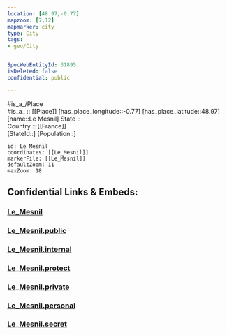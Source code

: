 ```yaml
---
location: [48.97,-0.77] 
mapzoom: [7,12] 
mapmarker: city 
type: City
tags:
- geo/City


SpocWebEntityId: 31895
isDeleted: false
confidential: public

---
```

#is_a_/Place  
#is_a_ :: [[Place]] 
[has_place_longitude::-0.77] 
[has_place_latitude::48.97] 
[name::Le Mesnil] 
State ::  
Country :: [[France]]  
[StateId::] 
[Population::] 



```leaflet
id: Le Mesnil
coordinates: [[Le_Mesnil]] 
markerFile: [[Le_Mesnil]] 
defaultZoom: 11 
maxZoom: 18
```


## Confidential Links & Embeds: 

### [Le_Mesnil](/_Standards/Earth/Continent/Europe/Europe~West/France/regions~France/Normandie/departments~Normandie/Calvados/communes~Calvados/Vire/cities~Vire/Le_Mesnil.md) 

### [Le_Mesnil.public](/_public/Earth/Continent/Europe/Europe~West/France/regions~France/Normandie/departments~Normandie/Calvados/communes~Calvados/Vire/cities~Vire/Le_Mesnil.public.md) 

### [Le_Mesnil.internal](/_internal/Earth/Continent/Europe/Europe~West/France/regions~France/Normandie/departments~Normandie/Calvados/communes~Calvados/Vire/cities~Vire/Le_Mesnil.internal.md) 

### [Le_Mesnil.protect](/_protect/Earth/Continent/Europe/Europe~West/France/regions~France/Normandie/departments~Normandie/Calvados/communes~Calvados/Vire/cities~Vire/Le_Mesnil.protect.md) 

### [Le_Mesnil.private](/_private/Earth/Continent/Europe/Europe~West/France/regions~France/Normandie/departments~Normandie/Calvados/communes~Calvados/Vire/cities~Vire/Le_Mesnil.private.md) 

### [Le_Mesnil.personal](/_personal/Earth/Continent/Europe/Europe~West/France/regions~France/Normandie/departments~Normandie/Calvados/communes~Calvados/Vire/cities~Vire/Le_Mesnil.personal.md) 

### [Le_Mesnil.secret](/_secret/Earth/Continent/Europe/Europe~West/France/regions~France/Normandie/departments~Normandie/Calvados/communes~Calvados/Vire/cities~Vire/Le_Mesnil.secret.md)

